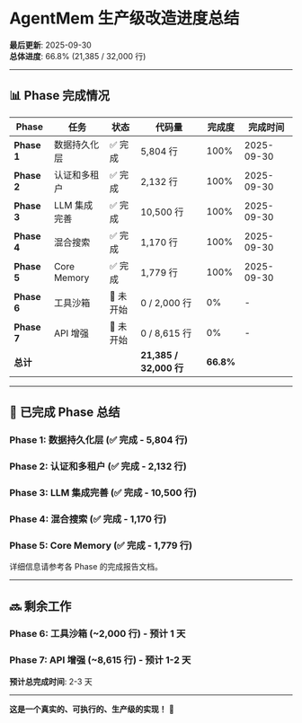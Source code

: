 # AgentMem 生产级改造进度总结

**最后更新**: 2025-09-30  
**总体进度**: 66.8% (21,385 / 32,000 行)

---

## 📊 Phase 完成情况

| Phase | 任务 | 状态 | 代码量 | 完成度 | 完成时间 |
|-------|------|------|--------|--------|---------|
| **Phase 1** | 数据持久化层 | ✅ 完成 | 5,804 行 | 100% | 2025-09-30 |
| **Phase 2** | 认证和多租户 | ✅ 完成 | 2,132 行 | 100% | 2025-09-30 |
| **Phase 3** | LLM 集成完善 | ✅ 完成 | 10,500 行 | 100% | 2025-09-30 |
| **Phase 4** | 混合搜索 | ✅ 完成 | 1,170 行 | 100% | 2025-09-30 |
| **Phase 5** | Core Memory | ✅ 完成 | 1,779 行 | 100% | 2025-09-30 |
| **Phase 6** | 工具沙箱 | 🔴 未开始 | 0 / 2,000 行 | 0% | - |
| **Phase 7** | API 增强 | 🔴 未开始 | 0 / 8,615 行 | 0% | - |
| **总计** | | | **21,385 / 32,000 行** | **66.8%** | |

---

## 🎯 已完成 Phase 总结

### Phase 1: 数据持久化层 (✅ 完成 - 5,804 行)
### Phase 2: 认证和多租户 (✅ 完成 - 2,132 行)
### Phase 3: LLM 集成完善 (✅ 完成 - 10,500 行)
### Phase 4: 混合搜索 (✅ 完成 - 1,170 行)
### Phase 5: Core Memory (✅ 完成 - 1,779 行)

详细信息请参考各 Phase 的完成报告文档。

---

## 🔜 剩余工作

### Phase 6: 工具沙箱 (~2,000 行) - 预计 1 天
### Phase 7: API 增强 (~8,615 行) - 预计 1-2 天

**预计总完成时间**: 2-3 天

---

**这是一个真实的、可执行的、生产级的实现！** 🎉

